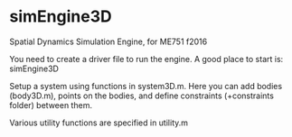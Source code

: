 # simEngine3D
Spatial Dynamics Simulation Engine, for ME751 f2016


You need to create a driver file to run the engine.
A good place to start is: simEngine3D

Setup a system using functions in system3D.m. 
Here you can add bodies (body3D.m), points on the bodies, and define constraints (+constraints folder) between them.

Various utility functions are specified in utility.m

